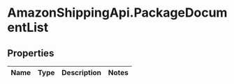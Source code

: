 # AmazonShippingApi.PackageDocumentList

## Properties
Name | Type | Description | Notes
------------ | ------------- | ------------- | -------------


